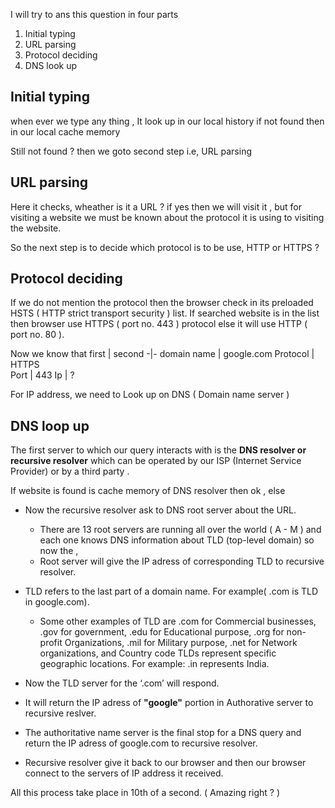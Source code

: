 I will try to ans this question in four parts 


1. Initial typing 
2. URL parsing
3. Protocol deciding 
4. DNS look up


## Initial typing 
when ever we type any thing , It look up in our local history if not found then in our local cache memory 

Still not found ? then we goto second step i.e, URL parsing

## URL parsing

Here it checks, wheather is it a URL ? if yes then we will visit it , but for visiting a website we must be known about the protocol it is using to visiting the website.

So the next step is to decide which protocol is to be use, HTTP or HTTPS ?

## Protocol deciding

If we do not mention the protocol then the browser check in its preloaded HSTS ( HTTP strict transport security ) list. 
If searched website is in the list then browser use HTTPS ( port no. 443 ) protocol else it will use HTTP ( port no. 80 ).

Now we know that 
 first | second
-|-
domain name | google.com 
Protocol | HTTPS  
Port | 443
Ip | ?

For IP address, we need to Look up on DNS ( Domain name server )

## DNS loop up 

The first server to which our query interacts with is the **DNS resolver or recursive resolver** which can be operated by our ISP (Internet Service Provider) or by a third party
.

If website is found is cache memory of DNS resolver then ok , else  

* Now the recursive resolver ask to DNS root server about the URL. 

  * There are 13 root servers are running all over the world ( A - M ) and each one knows DNS information about TLD (top-level domain) so now the ,
  * Root server will give the IP adress of corresponding TLD to recursive resolver. 

* TLD refers to the last part of a domain name. For example( .com is TLD in google.com). 
   * Some other examples of TLD are .com for Commercial businesses, .gov for government, .edu for Educational purpose, .org for non-profit Organizations, .mil for 
   Military purpose, .net for Network organizations, and Country code TLDs represent specific geographic locations. For example: .in represents India.
   
* Now the TLD server for the ‘.com’ will respond.
* It will return the IP adress of **"google"** portion in Authorative server to recursive reslver.
* The authoritative name server is the final stop for a DNS query and return the IP adress of google.com to recursive resolver. 
* Recursive resolver give it back to our browser and then our browser connect to the servers of IP address it received.  

    
All this process take place in 10th of a second. ( Amazing right ? ) 

